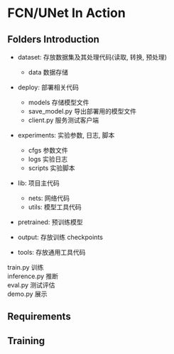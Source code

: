 # FCN/UNet In Action

## Folders Introduction

- dataset: 存放数据集及其处理代码(读取, 转换, 预处理)
  - data 数据存储

- deploy: 部署相关代码
  - models 存储模型文件
  - save_model.py 导出部署用的模型文件
  - client.py 服务测试客户端

- experiments: 实验参数, 日志, 脚本
  - cfgs 参数文件
  - logs 实验日志
  - scripts 实验脚本

- lib: 项目主代码
  - nets: 网络代码
  - utils: 模型工具代码

- pretrained: 预训练模型

- output: 存放训练 checkpoints

- tools: 存放通用工具代码

train.py 训练  
inference.py 推断  
eval.py 测试评估  
demo.py 展示  

## Requirements

## Training
